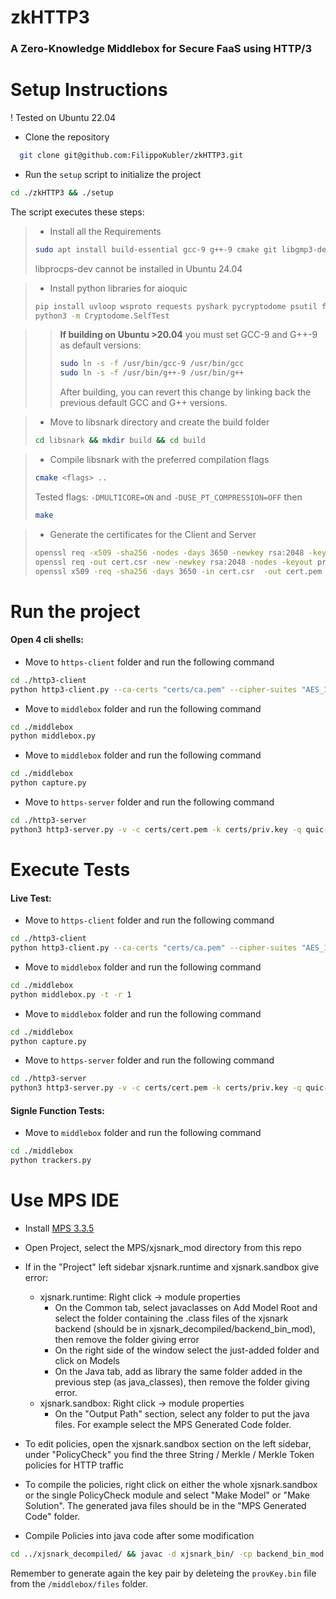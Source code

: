 # zkHTTP3
### A Zero-Knowledge Middlebox for Secure FaaS using HTTP/3

# Setup Instructions
! Tested on Ubuntu 22.04
- Clone the repository
```bash
  git clone git@github.com:FilippoKubler/zkHTTP3.git
```

- Run the ```setup``` script to initialize the project
```bash
cd ./zkHTTP3 && ./setup
```
The script executes these steps:
> - Install all the Requirements
> ```bash
> sudo apt install build-essential gcc-9 g++-9 cmake git libgmp3-dev libprocps-dev python3-markdown libboost-program-options-dev libssl-dev python3 pkg-config python3-pip python-is-python3 tshark openjdk-17-jre-headless apt install openjdk-17-jdk-headless
> ```
> libprocps-dev cannot be installed in Ubuntu 24.04

> - Install python libraries for aioquic
> ```bash
> pip install uvloop wsproto requests pyshark pycryptodome psutil flask
> python3 -m Cryptodome.SelfTest
> ```

> > **If building on Ubuntu >20.04** you must set GCC-9 and G++-9 as default versions:
> > ```bash
> > sudo ln -s -f /usr/bin/gcc-9 /usr/bin/gcc
> > sudo ln -s -f /usr/bin/g++-9 /usr/bin/g++
> > ```
> > After building, you can revert this change by linking back the previous default GCC and G++ versions.

> - Move to libsnark directory and create the build folder 
> ```bash
> cd libsnark && mkdir build && cd build
> ```

> - Compile libsnark with the preferred compilation flags
> ```bash
> cmake <flags> ..
> ```
> Tested flags: ```-DMULTICORE=ON``` and ```-DUSE_PT_COMPRESSION=OFF```
> then 
> ```bash
> make
> ```

> - Generate the certificates for the Client and Server
> ```bash
> openssl req -x509 -sha256 -nodes -days 3650 -newkey rsa:2048 -keyout ca.key -out ca.pem -subj "/O=http3-client Certificate Authority/"
> openssl req -out cert.csr -new -newkey rsa:2048 -nodes -keyout priv.key -subj "/O=http3-client/"
> openssl x509 -req -sha256 -days 3650 -in cert.csr  -out cert.pem -CA ca.pem -CAkey ca.key -CAcreateserial -extfile <(printf "subjectAltName=DNS:127.0.0.1")
> ```


# Run the project

#### Open 4 cli shells:

- Move to ```https-client``` folder and run the following command
```bash
cd ./http3-client
python http3-client.py --ca-certs "certs/ca.pem" --cipher-suites "AES_128_GCM_SHA256" -l "keys" -q "quic-log" -v -i -k -d HTTP3 https://127.0.0.1:4433/function/figlet
```

- Move to ```middlebox``` folder and run the following command
```bash
cd ./middlebox
python middlebox.py
```

- Move to ```middlebox``` folder and run the following command
```bash
cd ./middlebox
python capture.py
```

- Move to ```https-server``` folder and run the following command
```bash
cd ./http3-server
python3 http3-server.py -v -c certs/cert.pem -k certs/priv.key -q quic-log -l keys
```


# Execute Tests

#### Live Test:

- Move to ```https-client``` folder and run the following command
```bash
cd ./http3-client
python http3-client.py --ca-certs "certs/ca.pem" --cipher-suites "AES_128_GCM_SHA256" -l "keys" -q "quic-log" -t -r 1 -v -i -k -d HTTP3 https://127.0.0.1:4433/function/figlet
```

- Move to ```middlebox``` folder and run the following command
```bash
cd ./middlebox
python middlebox.py -t -r 1
```

- Move to ```middlebox``` folder and run the following command
```bash
cd ./middlebox
python capture.py
```

- Move to ```https-server``` folder and run the following command
```bash
cd ./http3-server
python3 http3-server.py -v -c certs/cert.pem -k certs/priv.key -q quic-log -l keys
```


#### Signle Function Tests:

- Move to ```middlebox``` folder and run the following command
```bash
cd ./middlebox
python trackers.py
```

# Use MPS IDE
- Install [MPS 3.3.5](https://www.jetbrains.com/mps/download/previous.html)
- Open Project, select the MPS/xjsnark_mod directory from this repo
- If in the "Project" left sidebar xjsnark.runtime and xjsnark.sandbox give error:
    - xjsnark.runtime: Right click -> module properties
      - On the Common tab, select javaclasses on Add Model Root and select the folder containing the .class files of the xjsnark backend (should be in xjsnark_decompiled/backend_bin_mod), then remove the folder giving error
      - On the right side of the window select the just-added folder and click on Models
      - On the Java tab, add as library the same folder added in the previous step (as java_classes), then remove the folder giving error.
    - xjsnark.sandbox: Right click -> module properties
      - On the "Output Path" section, select any folder to put the java files. For example select the MPS Generated Code folder.
- To edit policies, open the xjsnark.sandbox section on the left sidebar, under "PolicyCheck" you find the three String / Merkle / Merkle Token policies for HTTP traffic
- To compile the policies, right click on either the whole xjsnark.sandbox or the single PolicyCheck module and select "Make Model" or "Make Solution". The generated java files should be in the "MPS Generated Code" folder.

- Compile Policies into java code after some modification
```bash
cd ../xjsnark_decompiled/ && javac -d xjsnark_bin/ -cp backend_bin_mod:xjsnark_bin/ xjsnark_src/xjsnark/*/*.java
```
Remember to generate again the key pair by deleteing the ```provKey.bin``` file from the ```/middlebox/files``` folder.